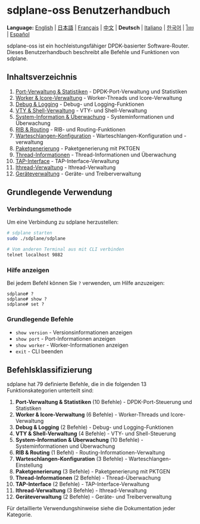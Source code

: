 # sdplane-oss Benutzerhandbuch

**Language:** [English](../README.md) | [日本語](../ja/README.md) | [Français](../fr/README.md) | [中文](../zh/README.md) | **Deutsch** | [Italiano](../it/README.md) | [한국어](../ko/README.md) | [ไทย](../th/README.md) | [Español](../es/README.md)

sdplane-oss ist ein hochleistungsfähiger DPDK-basierter Software-Router. Dieses Benutzerhandbuch beschreibt alle Befehle und Funktionen von sdplane.

## Inhaltsverzeichnis

1. [Port-Verwaltung & Statistiken](port-management.md) - DPDK-Port-Verwaltung und Statistiken
2. [Worker & lcore-Verwaltung](worker-management.md) - Worker-Threads und lcore-Verwaltung
3. [Debug & Logging](debug-logging.md) - Debug- und Logging-Funktionen
4. [VTY & Shell-Verwaltung](vty-shell.md) - VTY- und Shell-Verwaltung
5. [System-Information & Überwachung](system-monitoring.md) - Systeminformationen und Überwachung
6. [RIB & Routing](routing.md) - RIB- und Routing-Funktionen
7. [Warteschlangen-Konfiguration](queue-configuration.md) - Warteschlangen-Konfiguration und -verwaltung
8. [Paketgenerierung](packet-generation.md) - Paketgenerierung mit PKTGEN
9. [Thread-Informationen](thread-information.md) - Thread-Informationen und Überwachung
10. [TAP-Interface](tap-interface.md) - TAP-Interface-Verwaltung
11. [lthread-Verwaltung](lthread-management.md) - lthread-Verwaltung
12. [Geräteverwaltung](device-management.md) - Geräte- und Treiberverwaltung

## Grundlegende Verwendung

### Verbindungsmethode

Um eine Verbindung zu sdplane herzustellen:

```bash
# sdplane starten
sudo ./sdplane/sdplane

# Vom anderen Terminal aus mit CLI verbinden
telnet localhost 9882
```

### Hilfe anzeigen

Bei jedem Befehl können Sie `?` verwenden, um Hilfe anzuzeigen:

```
sdplane# ?
sdplane# show ?
sdplane# set ?
```

### Grundlegende Befehle

- `show version` - Versionsinformationen anzeigen
- `show port` - Port-Informationen anzeigen
- `show worker` - Worker-Informationen anzeigen
- `exit` - CLI beenden

## Befehlsklassifizierung

sdplane hat 79 definierte Befehle, die in die folgenden 13 Funktionskategorien unterteilt sind:

1. **Port-Verwaltung & Statistiken** (10 Befehle) - DPDK-Port-Steuerung und Statistiken
2. **Worker & lcore-Verwaltung** (6 Befehle) - Worker-Threads und lcore-Verwaltung
3. **Debug & Logging** (2 Befehle) - Debug- und Logging-Funktionen
4. **VTY & Shell-Verwaltung** (4 Befehle) - VTY- und Shell-Steuerung
5. **System-Information & Überwachung** (10 Befehle) - Systeminformationen und Überwachung
6. **RIB & Routing** (1 Befehl) - Routing-Informationen-Verwaltung
7. **Warteschlangen-Konfiguration** (3 Befehle) - Warteschlangen-Einstellung
8. **Paketgenerierung** (3 Befehle) - Paketgenerierung mit PKTGEN
9. **Thread-Informationen** (2 Befehle) - Thread-Überwachung
10. **TAP-Interface** (2 Befehle) - TAP-Interface-Verwaltung
11. **lthread-Verwaltung** (3 Befehle) - lthread-Verwaltung
12. **Geräteverwaltung** (2 Befehle) - Geräte- und Treiberverwaltung

Für detaillierte Verwendungshinweise siehe die Dokumentation jeder Kategorie.
